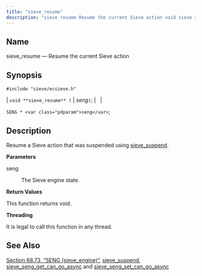 ```yaml
---
title: "sieve_resume"
description: "sieve resume Resume the current Sieve action void sieve resume seng SENG seng Resume a Sieve action that was suspended using sieve suspend seng The Sieve engine state This function returns void It is legal to call this function in any thread Section 68 73 SENG sieve engine sieve suspend..."
---
```


<a name="apis.sieve_resume"></a> 
## Name

sieve_resume — Resume the current Sieve action

## Synopsis

`#include "sieve/ecsieve.h"`

| `void **sieve_resume** (` | <var class="pdparam">seng</var>`)`; |   |

`SENG * <var class="pdparam">seng</var>`;<a name="idp60554096"></a> 
## Description

Resume a Sieve action that was suspended using [sieve_suspend](/momentum/3/3-api/apis-sieve-suspend).

**<a name="idp60556048"></a> Parameters**

<dl class="variablelist">

<dt>seng</dt>

<dd>

The Sieve engine state.

</dd>

</dl>

**<a name="idp60558784"></a> Return Values**

This function returns void.

**<a name="idp60559696"></a> Threading**

It is legal to call this function in any thread.

<a name="idp60561120"></a> 
## See Also

[Section 68.73, “SENG (sieve_engine)”](structs.seng "68.73. SENG (sieve_engine)"), [sieve_suspend](/momentum/3/3-api/apis-sieve-suspend), [sieve_seng_get_can_go_async](/momentum/3/3-api/apis-sieve-seng-get-can-go-async) and [sieve_seng_set_can_go_async](/momentum/3/3-api/apis-sieve-seng-set-can-go-async)
